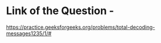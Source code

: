 # Link of the Question - 

https://practice.geeksforgeeks.org/problems/total-decoding-messages1235/1/#

